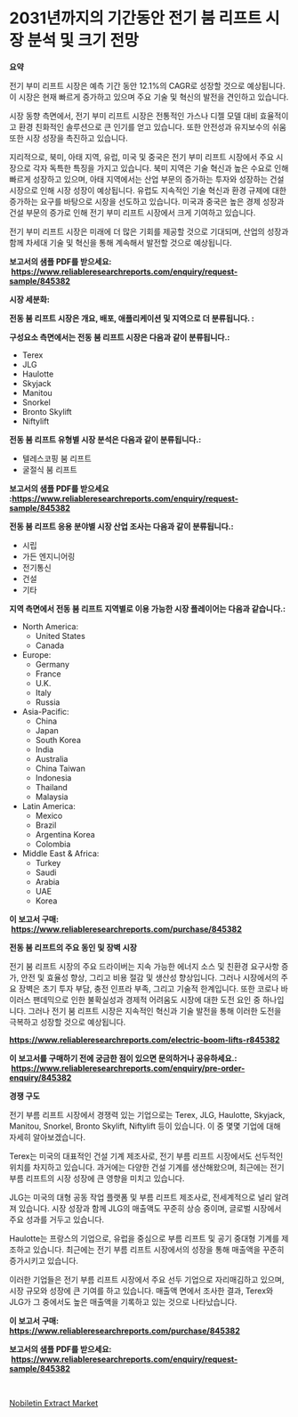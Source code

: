 <p><h1>2031년까지의 기간동안 전기 붐 리프트 시장 분석 및 크기 전망</h1></p><p><strong>요약</strong></p>
<p><p>전기 부미 리프트 시장은 예측 기간 동안 12.1%의 CAGR로 성장할 것으로 예상됩니다. 이 시장은 현재 빠르게 증가하고 있으며 주요 기술 및 혁신의 발전을 견인하고 있습니다.</p><p>시장 동향 측면에서, 전기 부미 리프트 시장은 전통적인 가스나 디젤 모델 대비 효율적이고 환경 친화적인 솔루션으로 큰 인기를 얻고 있습니다. 또한 안전성과 유지보수의 쉬움 또한 시장 성장을 촉진하고 있습니다.</p><p>지리적으로, 북미, 아태 지역, 유럽, 미국 및 중국은 전기 부미 리프트 시장에서 주요 시장으로 각자 독특한 특징을 가지고 있습니다. 북미 지역은 기술 혁신과 높은 수요로 인해 빠르게 성장하고 있으며, 아태 지역에서는 산업 부문의 증가하는 투자와 성장하는 건설 시장으로 인해 시장 성장이 예상됩니다. 유럽도 지속적인 기술 혁신과 환경 규제에 대한 증가하는 요구를 바탕으로 시장을 선도하고 있습니다. 미국과 중국은 높은 경제 성장과 건설 부문의 증가로 인해 전기 부미 리프트 시장에서 크게 기여하고 있습니다.</p><p>전기 부미 리프트 시장은 미래에 더 많은 기회를 제공할 것으로 기대되며, 산업의 성장과 함께 차세대 기술 및 혁신을 통해 계속해서 발전할 것으로 예상됩니다.</p></p>
<p><strong>보고서의 샘플 PDF를 받으세요: &nbsp;<a href="https://www.reliableresearchreports.com/enquiry/request-sample/845382">https://www.reliableresearchreports.com/enquiry/request-sample/845382</a></strong></p>
<p><strong>시장 세분화:</strong></p>
<p><strong> 전동 붐 리프트 시장은 개요, 배포, 애플리케이션 및 지역으로 더 분류됩니다. :</strong></p>
<p><strong>구성요소 측면에서는 전동 붐 리프트 시장은 다음과 같이 분류됩니다.:</strong></p>
<p><ul><li>Terex</li><li>JLG</li><li>Haulotte</li><li>Skyjack</li><li>Manitou</li><li>Snorkel</li><li>Bronto Skylift</li><li>Niftylift</li></ul></p>
<p><strong> 전동 붐 리프트 유형별 시장 분석은 다음과 같이 분류됩니다.:</strong></p>
<p><ul><li>텔레스코핑 붐 리프트</li><li>굴절식 붐 리프트</li></ul></p>
<p><strong>보고서의 샘플 PDF를 받으세요 :<a href="https://www.reliableresearchreports.com/enquiry/request-sample/845382">https://www.reliableresearchreports.com/enquiry/request-sample/845382</a></strong></p>
<p><strong> 전동 붐 리프트 응용 분야별 시장 산업 조사는 다음과 같이 분류됩니다.:</strong></p>
<p><ul><li>시립</li><li>가든 엔지니어링</li><li>전기통신</li><li>건설</li><li>기타</li></ul></p>
<p><strong>지역 측면에서 전동 붐 리프트 지역별로 이용 가능한 시장 플레이어는 다음과 같습니다.:</strong></p>
<p><ul>
    <li>
        North America:
        <ul>
            <li>United States</li>
            <li>Canada</li>
        </ul>
    </li>
    <li>
        Europe:
        <ul>
            <li>Germany</li>
            <li>France</li>
            <li>U.K.</li>
            <li>Italy</li>
            <li>Russia</li>
        </ul>
    </li>
    <li>
        Asia-Pacific:
        <ul>
            <li>China</li>
            <li>Japan</li>
            <li>South Korea</li>
            <li>India</li>
            <li>Australia</li>
            <li>China Taiwan</li>
            <li>Indonesia</li>
            <li>Thailand</li>
            <li>Malaysia</li>
        </ul>
    </li>
    <li>
        Latin America:
        <ul>
            <li>Mexico</li>
            <li>Brazil</li>
            <li>Argentina Korea</li>
            <li>Colombia</li>
        </ul>
    </li>
    <li>
        Middle East & Africa:
        <ul>
            <li>Turkey</li>
            <li>Saudi</li>
            <li>Arabia</li>
            <li>UAE</li>
            <li>Korea</li>
        </ul>
    </li>
    </ul></p>
<p><strong>이 보고서 구매: &nbsp;<a href="https://www.reliableresearchreports.com/purchase/845382">https://www.reliableresearchreports.com/purchase/845382</a></strong></p>
<p><strong>전동 붐 리프트의 주요 동인 및 장벽 시장</strong></p>
<p><p>전기 붐 리프트 시장의 주요 드라이버는 지속 가능한 에너지 소스 및 친환경 요구사항 증가, 안전 및 효율성 향상, 그리고 비용 절감 및 생산성 향상입니다. 그러나 시장에서의 주요 장벽은 초기 투자 부담, 충전 인프라 부족, 그리고 기술적 한계입니다. 또한 코로나 바이러스 팬데믹으로 인한 불확실성과 경제적 어려움도 시장에 대한 도전 요인 중 하나입니다. 그러나 전기 붐 리프트 시장은 지속적인 혁신과 기술 발전을 통해 이러한 도전을 극복하고 성장할 것으로 예상됩니다.</p></p>
<p><strong><a href="https://www.reliableresearchreports.com/electric-boom-lifts-r845382">https://www.reliableresearchreports.com/electric-boom-lifts-r845382</a></strong></p>
<p><strong>이 보고서를 구매하기 전에 궁금한 점이 있으면 문의하거나 공유하세요.: &nbsp;<a href="https://www.reliableresearchreports.com/enquiry/pre-order-enquiry/845382">https://www.reliableresearchreports.com/enquiry/pre-order-enquiry/845382</a></strong></p>
<p><strong>경쟁 구도</strong></p>
<p><p>전기 부름 리프트 시장에서 경쟁력 있는 기업으로는 Terex, JLG, Haulotte, Skyjack, Manitou, Snorkel, Bronto Skylift, Niftylift 등이 있습니다. 이 중 몇몇 기업에 대해 자세히 알아보겠습니다.</p><p>Terex는 미국의 대표적인 건설 기계 제조사로, 전기 부름 리프트 시장에서도 선두적인 위치를 차지하고 있습니다. 과거에는 다양한 건설 기계를 생산해왔으며, 최근에는 전기 부름 리프트의 시장 성장에 큰 영향을 미치고 있습니다.</p><p>JLG는 미국의 대형 공동 작업 플랫폼 및 부름 리프트 제조사로, 전세계적으로 널리 알려져 있습니다. 시장 성장과 함께 JLG의 매출액도 꾸준히 상승 중이며, 글로벌 시장에서 주요 성과를 거두고 있습니다.</p><p>Haulotte는 프랑스의 기업으로, 유럽을 중심으로 부름 리프트 및 공기 중대형 기계를 제조하고 있습니다. 최근에는 전기 부름 리프트 시장에서의 성장을 통해 매출액을 꾸준히 증가시키고 있습니다.</p><p>이러한 기업들은 전기 부름 리프트 시장에서 주요 선두 기업으로 자리매김하고 있으며, 시장 규모와 성장에 큰 기여를 하고 있습니다. 매출액 면에서 조사한 결과, Terex와 JLG가 그 중에서도 높은 매출액을 기록하고 있는 것으로 나타났습니다.</p></p>
<p><strong>이 보고서 구매: &nbsp; <a href="https://www.reliableresearchreports.com/purchase/845382">https://www.reliableresearchreports.com/purchase/845382</a></strong></p>
<p><strong>보고서의 샘플 PDF를 받으세요: &nbsp;<a href="https://www.reliableresearchreports.com/enquiry/request-sample/845382">https://www.reliableresearchreports.com/enquiry/request-sample/845382</a></strong><strong></strong></p>
<p>&nbsp;</p>
<p><p><a href="https://eight-handstand-8fb.notion.site/Nobiletin-Extract-Market-Dynamics-2024-2031-Also-about-Its-Market-Trends-Projections-and-Opportun-4f921c51cf83431ab958ed5ae41fe4a3">Nobiletin Extract Market</a></p></p>